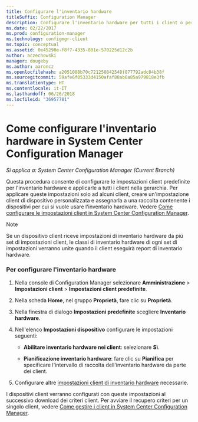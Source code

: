 ```yaml
---
title: Configurare l'inventario hardware
titleSuffix: Configuration Manager
description: Configurare l'inventario hardware per tutti i client o per una raccolta in System Center Configuration Manager.
ms.date: 02/22/2017
ms.prod: configuration-manager
ms.technology: configmgr-client
ms.topic: conceptual
ms.assetid: 0e45290e-f8f7-4335-801e-570225d12c2b
author: aczechowski
manager: dougeby
ms.author: aaroncz
ms.openlocfilehash: a2051088b70c721250842548f877792adc84b38f
ms.sourcegitcommit: 59afe6f05333d4150afaf88ab0a85a979818e3fb
ms.translationtype: HT
ms.contentlocale: it-IT
ms.lasthandoff: 06/26/2018
ms.locfileid: "36957781"
---
```

# <a name="how-to-configure-hardware-inventory-in-system-center-configuration-manager"></a>Come configurare l'inventario hardware in System Center Configuration Manager

*Si applica a: System Center Configuration Manager (Current Branch)*

Questa procedura consente di configurare le impostazioni client predefinite per l'inventario hardware e applicarle a tutti i client nella gerarchia. Per applicare queste impostazioni solo ad alcuni client, creare un'impostazione client di dispositivo personalizzata e assegnarla a una raccolta contenente i dispositivi per cui si vuole usare l'inventario hardware. Vedere [Come configurare le impostazioni client in System Center Configuration Manager](../../../../core/clients/deploy/configure-client-settings.md).  

> [!NOTE]  
>  Se un dispositivo client riceve impostazioni di inventario hardware da più set di impostazioni client, le classi di inventario hardware di ogni set di impostazioni verranno unite quando il client eseguirà report di inventario hardware.  

### <a name="to-configure-hardware-inventory"></a>Per configurare l'inventario hardware  

1.  Nella console di Configuration Manager selezionare **Amministrazione** > **Impostazioni client** > **Impostazioni client predefinite**.  

4.  Nella scheda **Home**, nel gruppo **Proprietà**, fare clic su **Proprietà**.  

5.  Nella finestra di dialogo **Impostazioni predefinite** scegliere **Inventario hardware**.  

6.  Nell'elenco **Impostazioni dispositivo** configurare le impostazioni seguenti:  

    -   **Abilitare inventario hardware nei client**: selezionare **Sì**.  

    -   **Pianificazione inventario hardware**: fare clic su **Pianifica** per specificare l'intervallo di raccolta dell'inventario hardware da parte dei client.  

7.  Configurare altre [impostazioni client di inventario hardware](../../../../core/clients/deploy/about-client-settings.md#hardware-inventory) necessarie.  

I dispositivi client verranno configurati con queste impostazioni al successivo download dei criteri client. Per avviare il recupero criteri per un singolo client, vedere [Come gestire i client in System Center Configuration Manager](../../../../core/clients/manage/manage-clients.md).  
